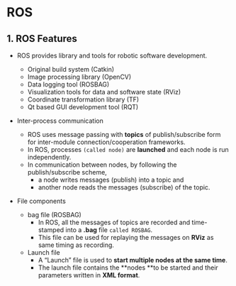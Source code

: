 # ROS

## 1. ROS Features

- ROS provides library and tools for robotic software development. 
    - Original build system (Catkin)
    - Image processing library (OpenCV)
    - Data logging tool (ROSBAG)
    - Visualization tools for data and software state (RViz)
    - Coordinate transformation library (TF)
    - Qt based GUI development tool (RQT)
    
- Inter-process communication
    - ROS uses message passing with **topics** of publish/subscribe form for inter-module connection/cooperation frameworks. 
    - In ROS, processes `(called node)` are **launched** and each node is run independently. 
    - In communication between nodes, by following the publish/subscribe scheme, 
        - a node writes messages (publish) into a topic and 
        - another node reads the messages (subscribe) of the topic.

- File components
    - bag file (ROSBAG)
        - In ROS, all the messages of topics are recorded and time-stamped into a **.bag** file `called ROSBAG`. 
        - This file can be used for replaying the messages on **RViz** as same timing as recording. 
    - Launch file
        - A “Launch” file is used to **start multiple nodes at the same time**. 
        - The launch file contains the **nodes **to be started and their parameters written in **XML format**.
        
        
        